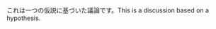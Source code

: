 <tr><td>これは一つの仮説に基づいた議論です。<td><tr><tr><td>This is a discussion based on a hypothesis.<td><tr></table>

